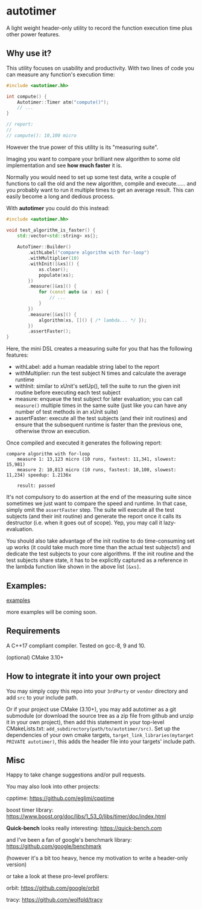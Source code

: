 # autotimer

A light weight header-only utility to record the function execution time plus other power features.

## Why use it?

This utility focuses on usability and productivity. With two lines of code you can measure
any function's execution time:

```c++
#include <autotimer.hh>

int compute() {
    Autotimer::Timer atm("compute()");
    // ...
}

// report:
// 
// compute(): 10,100 micro
```

However the true power of this utility is its "measuring suite".

Imaging you want to compare your brilliant new algorithm to some
old implementation and see **how much faster** it is.

Normally you would need to set up some test data, write a couple of functions
to call the old and the new algorithm, compile and execute...... and you
probably want to run it multiple times to get an average result. This
can easily become a long and dedious process. 

With **autotimer** you could do this instead:

```c++
#include <autotimer.hh>

void test_algorithm_is_faster() {
    std::vector<std::string> xs{};
    
    AutoTimer::Builder()
        .withLabel("compare algorithm with for-loop")
        .withMultiplier(10)
        .withInit([&xs]() { 
            xs.clear();
            populate(xs);
        })
        .measure([&xs]() {
            for (const auto &x : xs) {
                // ...
            } 
        })
        .measure([&xs]() {
            algorithm(xs, []() { /* lambda... */ });
        })
        .assertFaster();
}
```

Here, the mini DSL creates a measuring suite for you that has the following features:

- withLabel: add a human readable string label to the report
- withMultiplier: run the test subject N times and calculate the average runtime
- withInit: similar to xUnit's setUp(), tell the suite to run the given init routine before executing each test subject
- measure: enqueue the test subject for later evaluation; you can call `measure()` multiple times in the same suite (just like you can have any number of test methods in an xUnit suite)
- assertFaster: execute all the test subjects (and their init routines) and ensure that the subsequent runtime is faster than the previous one, otherwise throw an execution.

Once compiled and executed it generates the following report:

```text
compare algorithm with for-loop
    measure 1: 13,123 micro (10 runs, fastest: 11,341, slowest: 15,981)
    measure 2: 10,813 micro (10 runs, fastest: 10,100, slowest: 11,234) speedup: 1.2136x
    
    result: passed
```

It's not compulsory to do assertion at the end of the measuring suite since sometimes we just want to compare the speed and runtime. In that case, simply omit the `assertFaster` step. The suite will execute all the test subjects (and their init routine) and generate the report once it calls its destructor (i.e. when it goes out of scope). Yep, you may call it lazy-evaluation.

You should also take advantage of the init routine to do time-consuming set up works (it could take much more time than the actual test subjects!) and dedicate the test subjects to your core algorithms. If the init routine and the test subjects share state, it has to be explicitly captured as a reference in the lambda function like shown in the above list `[&xs]`.

## Examples:

[examples](./examples)

more examples will be coming soon.

## Requirements

A C++17 compliant compiler. Tested on gcc-8, 9 and 10.

(optional) CMake 3.10+

## How to integrate it into your own project

You may simply copy this repo into your `3rdParty` or `vendor` directory and add `src` to your include path.

Or if your project use CMake (3.10+), you may add autotimer as a git submodule (or download the source tree as a zip
file from github and unzip it in your own project), then add this statement in your top-level CMakeLists.txt: 
`add_subdirectory(path/to/autotimer/src)`. Set up the dependencies of your own cmake targets,
`target_link_libraries(mytarget PRIVATE autotimer)`, this adds the header file into your targets' include path.

## Misc

Happy to take change suggestions and/or pull requests.

You may also look into other projects:

cpptime: <https://github.com/eglimi/cpptime>

boost timer library: <https://www.boost.org/doc/libs/1_53_0/libs/timer/doc/index.html>

**Quick-bench** looks really interesting: <https://quick-bench.com>

and I've been a fan of google's benchmark library: <https://github.com/google/benchmark>

(however it's a bit too heavy, hence my motivation to write a header-only version)

or take a look at these pro-level profilers:

orbit: <https://github.com/google/orbit>

tracy: <https://github.com/wolfpld/tracy>

